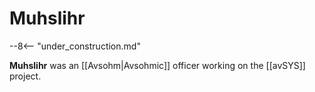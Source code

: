 # Muhslihr

--8<-- "under_construction.md"

**Muhslihr** was an [[Avsohm|Avsohmic]] officer working on the [[avSYS]] project.
